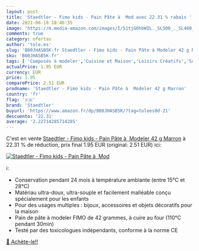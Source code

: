 ```yaml
---
layout: post
title: 'Staedtler - Fimo kids - Pain Pâte à  Mod avec 22.31 % rabais '
date: 2021-06-18 18:46:35
image: 'https://m.media-amazon.com/images/I/51tjG0hbWIL._SL500_._SL400_.jpg'
comments: true
category: ofertas
author: 'tole.es'
slug: 'B00JHASB5K-fr Staedtler - Fimo kids - Pain Pâte à Modeler 42 g Marron'
sku: 'B00JHASB5K-fr'
tags: [ 'Composés à modeler','Cuisine et Maison','Loisirs Créatifs','Sculpture','staedtler', ]
actualPrice: 1.95 EUR
currency: EUR
price: 1.95
comparePrice: 2.51 EUR
prodname: 'Staedtler - Fimo kids - Pain Pâte à  Modeler 42 g Marron'
country: 'fr'
flag: '🇫🇷'
brand: 'Staedtler'
buyurl: 'https://www.amazon.fr/dp/B00JHASB5K/?tag=tolees0d-21'
descuento: '22.31'
average: '2.22714285714285'
---
```


C'est en vente [Staedtler - Fimo kids - Pain Pâte à  Modeler 42 g Marron](https://www.amazon.fr/dp/B00JHASB5K/?tag=tolees0d-21)  à  22.31 % de réduction, prix final  1.95 EUR (original: 2.51 EUR) ici:

[![Staedtler - Fimo kids - Pain Pâte à  Mod](https://m.media-amazon.com/images/I/51tjG0hbWIL._SL500_._SL400_.jpg)](https://www.amazon.fr/dp/B00JHASB5K/?tag=tolees0d-21)

ℹ️:

- Conservation pendant 24 mois à température ambiante (entre 15°C et 28°C)
- Matériau ultra-doux, ultra-souple et facilement malléable conçu spécialement pour les enfants
- Pour des usages multiples : bijoux, accessoires et objets décoratifs pour la maison
- Pain de pâte à modeler FIMO de 42 grammes, à cuire au four (110°C pendant 30min)
- Testé par des toxicologues indépendants, conforme à la norme CE

[🛒 Achète-le!!](https://www.amazon.fr/dp/B00JHASB5K/?tag=tolees0d-21)
